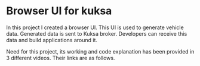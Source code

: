 # Browser UI for kuksa

In this project I created a browser UI. This UI is used to generate vehicle data. Generated data is sent to Kuksa broker. Developers can receive this data and build applications around it.

Need for this project, its working and code explanation has been provided in 3 different videos. Their links are as follows.
